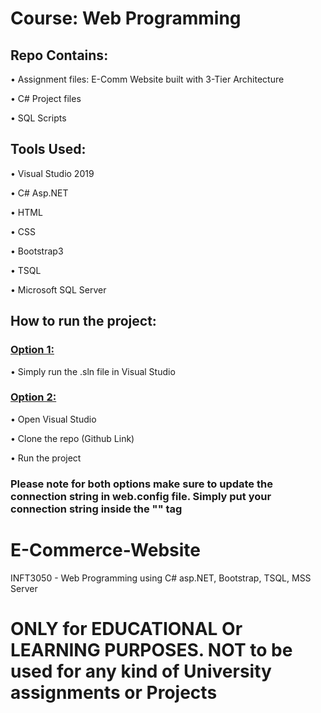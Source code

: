 <h1>Course: Web Programming</h1>

<h2>Repo Contains:</h2>
<p>&bull; Assignment files: E-Comm Website built with 3-Tier Architecture</p>
<p>&bull; C# Project files</p>
<p>&bull; SQL Scripts</p>

<h2>Tools Used:</h2>
<p>&bull; Visual Studio 2019</p>
<p>&bull; C# Asp.NET</p>
<p>&bull; HTML</p>
<p>&bull; CSS</p>
<p>&bull; Bootstrap3</p>
<p>&bull; TSQL</p>
<p>&bull; Microsoft SQL Server</p>

<h2>How to run the project:</h2>

<h3><u>Option 1:</u></h3>
<p>&bull; Simply run the .sln file in Visual Studio</p>

<h3><u>Option 2:</u></h3>
<p>&bull; Open Visual Studio</p>
<p>&bull; Clone the repo (Github Link)</p>
<p>&bull; Run the project</p>

<h3>Please note for both options make sure to update the connection string in web.config file. Simply put your connection string inside the "<connectionStrings>" tag </h3>



# E-Commerce-Website
INFT3050 - Web Programming using C# asp.NET, Bootstrap, TSQL, MSS Server
# ONLY for EDUCATIONAL Or LEARNING PURPOSES. NOT to be used for any kind of University assignments or Projects
